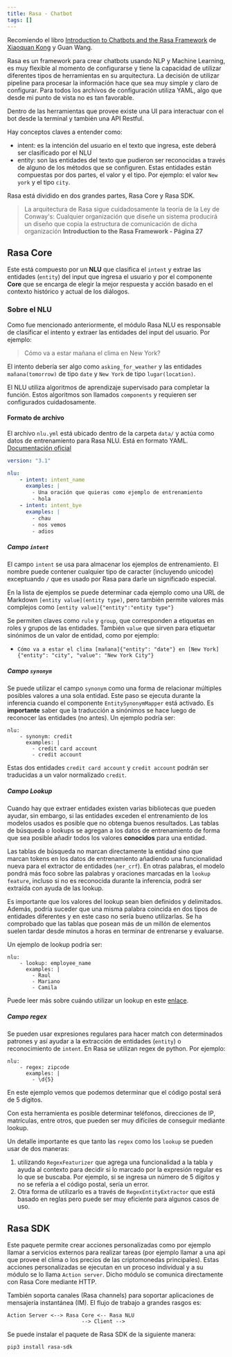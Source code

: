 ```yaml
---
title: Rasa - Chatbot
tags: []
---
```

Recomiendo el libro [Introduction to Chatbots and the Rasa Framework](https://www.amazon.com/dp/1801077053)  de [Xiaoquan Kong](https://github.com/howl-anderson) y Guan Wang.

Rasa es un framework para crear chatbots usando NLP y Machine Learning, es muy flexible al momento de configurarse y tiene la capacidad de utilizar diferentes tipos de herramientas en su arquitectura. La decisión de utilizar pipeline para procesar la información hace que sea muy simple y claro de configurar. Para todos los archivos de configuración utiliza YAML, algo que desde mi punto de vista no es tan favorable.

Dentro de las herramientas que provee existe una UI para interactuar con el bot desde la terminal y también una API Restful. 

Hay conceptos claves a entender como:
- intent: es la intención del usuario en el texto que ingresa, este deberá ser clasificado por el NLU
- entity: son las entidades del texto que pudieron ser reconocidas a través de alguno de los métodos que se configuren. Estas entidades están compuestas por dos partes, el valor y el tipo. Por ejemplo: el valor `New york` y el tipo `city`.

Rasa está dividido en dos grandes partes, Rasa Core y Rasa SDK.
>La arquitectura de Rasa sigue cuidadosamente la teoría de la Ley de Conway's:
>Cualquier organización que diseñe un sistema producirá un diseño que copia la estructura de comunicación de dicha organización 
>__Introduction to the Rasa Framework - Página 27__
## Rasa Core
Este está compuesto por un **NLU** que clasifica el `intent` y extrae las entidades (`entity`) del input que ingresa el usuario y por el componente **Core** que se encarga de elegir la mejor respuesta y acción basado en el contexto histórico y actual de los diálogos.

### Sobre el NLU
Como fue mencionado anteriormente, el módulo Rasa NLU es responsable de clasificar el intento y extraer las entidades del input del usuario. Por ejemplo:
> Cómo va a estar mañana el clima en New York?

El intento debería ser algo como `asking_for_weather` y las entidades `mañana(tomorrow)` de tipo `date` y `New York` de tipo `lugar(location)`.

El NLU utiliza algoritmos de aprendizaje supervisado para completar la función. Estos algoritmos son llamados `components` y requieren ser configurados cuidadosamente.

#### Formato de archivo
El archivo `nlu.yml` está ubicado dentro de la carpeta `data/` y actúa como datos de entrenamiento para Rasa NLU. Está en formato YAML. [Documentación oficial](https://rasa.com/docs/rasa/training-data-format/#nlu-training-data)

```yaml
version: "3.1"

nlu:
	- intent: intent_name
	  examples: |
	    - Una oración que quieras como ejemplo de entrenamiento
	    - hola
	- intent: intent_bye
	  examples: |
	    - chau
	    - nos vemos
	    - adios
```

##### Campo `intent`
El campo `intent` se usa para almacenar los ejemplos de entrenamiento. El nombre puede contener cualquier tipo de caracter (incluyendo unicode) exceptuando `/` que es usado por Rasa para darle un significado especial. 

En la lista de ejemplos se puede determinar cada ejemplo como una URL de Markdown `[entity value](entity type)`, pero también permite valores más complejos como `[entity value]{"entity":"entity type"}`

Se permiten claves como `rule` y `group`, que corresponden a etiquetas en roles y grupos de las entidades. También `value` que sirven para etiquetar sinónimos de un valor de entidad, como por ejemplo:
- `Cómo va a estar el clima [mañana]{"entity": "date"} en [New York]{"entity": "city", "value": "New York City"}`

##### Campo `synonym`
Se puede utilizar el campo `synonym` como una forma de relacionar múltiples posibles valores a una sola entidad. Este paso se ejecuta durante la inferencia cuando el componente `EntitySynonymMapper` está activado. Es **importante** saber que la traducción a sinónimos se hace luego de reconocer las entidades (no antes). Un ejemplo podría ser:
```
nlu:
	- synonym: credit
	  examples: |
	    - credit card account
	    - credit account
```

Estas dos entidades `credit card account` y `credit account` podrán ser traducidas a un valor normalizado `credit`.

##### Campo Lookup
Cuando hay que extraer entidades existen varias bibliotecas que pueden ayudar, sin embargo, si las entidades exceden el entrenamiento de los modelos usados es posible que no obtenga buenos resultados. Las tablas de búsqueda o lookups se agregan a los datos de entrenamiento de forma que sea posible añadir todos los valores **conocidos** para una entidad.

Las tablas de búsqueda no marcan directamente la entidad sino que marcan tokens en los datos de entrenamiento añadiendo una funcionalidad nueva para el extractor de entidades (`ner_crf`). En otras palabras, el modelo pondrá más foco sobre las palabras y oraciones marcadas en la `lookup feature`, incluso si no es reconocida durante la inferencia, podrá ser extraída con ayuda de las lookup.

Es importante que los valores del lookup sean bien definidos y delimitados. Además, podría suceder que una misma palabra coincida en dos tipos de entidades diferentes y en este caso no sería bueno utilizarlas. Se ha comprobado que las tablas que posean más de un millón de elementos suelen tardar desde minutos a horas en terminar de entrenarse y evaluarse.

Un ejemplo de lookup podría ser:
```
nlu:
	- lookup: employee_name
	  examples: |
	    - Raul
	    - Mariano
	    - Camila
```

Puede leer más sobre cuándo utilizar un lookup en este [enlace](https://rasa.com/blog/improving-entity-extraction/).

##### Campo regex
Se pueden usar expresiones regulares para hacer match con determinados patrones y así ayudar a la extracción de entidades (`entity`) o reconocimiento de `intent`. En Rasa se utilizan regex de python. Por ejemplo:

```
nlu:
	- regex: zipcode
	  examples: |
	    - \d{5}
```

En este ejemplo vemos que podemos determinar que el código postal será de 5 dígitos.

Con esta herramienta es posible determinar teléfonos, direcciones de IP, matrículas, entre otros, que pueden ser muy difíciles de conseguir mediante lookup.

Un detalle importante es que tanto las `regex` como los `lookup` se pueden usar de dos maneras:
1. utilizando `RegexFeaturizer` que agrega una funcionalidad a la tabla y ayuda al contexto para decidir si lo marcado por la expresión regular es lo que se buscaba. Por ejemplo, si se ingresa un número de 5 dígitos y no se refería a el código postal, sería un error. 
2. Otra forma de utilizarlo es a través de `RegexEntityExtractor` que está basado en reglas pero puede ser muy eficiente para algunos casos de uso.
## Rasa SDK
Este paquete permite crear acciones personalizadas como por ejemplo llamar a servicios externos para realizar tareas (por ejemplo llamar a una api que provee el clima o los precios de las criptomonedas principales). Estas acciones personalizadas se ejecutan en un proceso individual y a su módulo se lo llama `Action server`. Dicho módulo se comunica directamente con Rasa Core mediante HTTP. 

También soporta canales (Rasa channels) para soportar aplicaciones de mensajería instantánea (IM). El flujo de trabajo a grandes rasgos es:
```
Action Server <--> Rasa Core <-- Rasa NLU
						--> Client -->
```

Se puede instalar el paquete de Rasa SDK de la siguiente manera:
```sh
pip3 install rasa-sdk
```